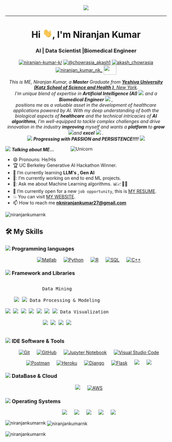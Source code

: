 <p align="center">
  <img src="https://github.com/thompsonemerson/thompsonemerson/raw/master/cover-thompson.png" height="200"/>
</p>
<hr>
<h1 align="center">Hi <img src="https://raw.githubusercontent.com/ABSphreak/ABSphreak/master/gifs/Hi.gif" width="30px">, I'm Niranjan Kumar</h1>
<h3 align="center">AI | Data Scientist |Biomedical Engineer</h3>
<p align="center">
<a href="https://linkedin.com/in/niranjan-kumar-k/" target="blank"><img align="center" src="https://raw.githubusercontent.com/rahuldkjain/github-profile-readme-generator/master/src/images/icons/Social/linked-in-alt.svg" alt="niranjan-kumar-k/" height="30" width="40" /></a>
<a href="https://www.hackerrank.com/@chowrasia_akash1" target="blank"><img align="center" src="https://raw.githubusercontent.com/rahuldkjain/github-profile-readme-generator/master/src/images/icons/Social/hackerrank.svg" alt="@chowrasia_akash1" height="30" width="40" /></a>
<a href="https://leetcode.com/Akash_Chowrasia/" target="blank"><img align="center" src="https://cdn.jsdelivr.net/npm/simple-icons@3.0.1/icons/leetcode.svg" alt="akash_chowrasia" height="30" width="40" /></a>
<a href="https://instagram.com/niranjan_kumar_nk_" target="blank"><img align="center" src="https://raw.githubusercontent.com/rahuldkjain/github-profile-readme-generator/master/src/images/icons/Social/instagram.svg" alt="niranjan_kumar_nk_" height="30" width="40" /></a>
 <a href = "mailto: nkniranjankumar27@gmail.com"><img align="center" src="https://simpleicons.org/icons/gmail.svg" height="30" width="40" /></a>
</p>
</p>



<p align="center">
  <em>
    This is ME, Niranjan Kumar, a <b>Master</b> Graduate from <a href="https://www.yu.edu/katz"> <b>Yeshiva University (Katz School of Science and Health )</b>, New York</a>. <br>
    I'm unique blend of expertise in  <b>Artificial Intelligence (AI)</b> <img src="https://github.com/TheDudeThatCode/TheDudeThatCode/blob/master/Assets/Developer.gif" width="30px"> and a <b> Biomedical Engineer</b>&nbsp;<img src="https://github.com/TheDudeThatCode/TheDudeThatCode/blob/master/Assets/Designer.gif" width="36px">&nbsp,<br> positions me as a valuable asset in the development of healthcare applications powered by AI. With my deep understanding of both the biological aspects of <b>healthcare</b> and the technical intricacies of <b>AI algorithms</b>, I'm well-equipped to tackle complex challenges and drive innovation in the industry <b>improving</b> myself and wants a <b>platform</b> to <b>grow</b> <img src="https://github.com/TheDudeThatCode/TheDudeThatCode/blob/master/Assets/Rocket.gif" width="18px">and <b>excel</b> <img src="https://github.com/TheDudeThatCode/TheDudeThatCode/blob/master/Assets/Medal.gif" width="20px">&nbsp.
  </em> 
  <br>
  <img src="https://media.giphy.com/media/VgCDAzcKvsR6OM0uWg/giphy.gif" width="50" /> <b><i>Progressing with PASSION and PERSISTENCE!!!!</i></b> <img src="https://media.giphy.com/media/7j2hfyeVcDtf2/giphy.gif" width="50" />
</p>

<img align="right" width=300px alt="Unicorn" src="https://media.giphy.com/media/3ohs4BSacFKI7A717y/giphy.gif" />

<img src="https://media.giphy.com/media/ObNTw8Uzwy6KQ/giphy.gif" width="30px">&nbsp;***Talking about ME...***
- 😄  Pronouns: He/His
- :trophy: UC Berkeley Generative AI Hackathon Winner.
- 🌱 I’m currently learning **LLM's , Gen AI**
- 🔭: I’m currently working on end to end ML projects.
- 💬: Ask me about Machine Learning algorithms. 📊📈🤖🧠
- :thinking: I’m currently open for a new `job opportunity`, this is [MY RESUME](http://lnkiy.in/Ahmed_Hossam_Resume).
- :boom: You can visit [MY WEBSITE](https://cutt.ly/Ahmed_Hossam_Website).
- 📫 How to reach me **nkniranjankumar27@gmail.com**

<p align="left"> <img src="https://komarev.com/ghpvc/?username=niranjankumarnk&label=Profile%20views&color=0e75b6&style=flat" alt="niranjankumarnk" /> </p>

</p>

## 🛠️ My Skills

### <picture> <img src = "https://github.com/7oSkaaa/7oSkaaa/blob/main/Images/Programming_Languages.gif?raw=true" width = 50px>  </picture> Programming languages

<p align="center"> 
  &emsp;
  <a href="#"><img alt="Matlab" src="https://img.shields.io/badge/Matlab-%2300A5E0.svg?style=plastic&logo=matlab&logoColor=white"></a>
  &emsp;
  <a href="#"><img alt="Python" src="https://img.shields.io/badge/Python-%2314354C.svg?style=plastic&logo=python&logoColor=white"></a>
  &emsp;
  <a href="#"><img alt="R" src="https://img.shields.io/badge/R-%23276DC3.svg?style=plastic&logo=r&logoColor=white"></a>
  &emsp;
  <a href="#"><img alt="SQL" src="https://img.shields.io/badge/SQL-%2300f.svg?style=plastic&logo=sql&logoColor=white"></a>
  &emsp;
  <a href="#"><img alt="C++" src="https://img.shields.io/badge/C++-%2300599C.svg?style=plastic&logo=c%2B%2B&logoColor=white"></a>
</p>

### <picture> <img src = "https://github.com/7oSkaaa/7oSkaaa/blob/main/Images/Front_End.gif?raw=true" width = 50px>  </picture> Framework and Libraries
</p>

<p style="display: inline-block;" align="center">
  <kbd>
    <kbd>Data Mining</kbd>
    <br>
    <br>
    <img width="80px" src="https://img.shields.io/badge/beautifulSoup4-%23007396.svg?style=plastic&logo=beautifulSoup4&logoColor=white" /> 
    <img width="60px" src="https://img.shields.io/badge/Scrapy-%23007396.svg?style=plastic&logo=Scrapy&logoColor=white" /> 
  </kbd>
  <kbd>
    <kbd>Data Processing & Modeling</kbd>
    <br>
    <br>
    <img width="80px" src="https://img.shields.io/badge/numpy-%23007396.svg?style=plastic&logo=numpy&logoColor=white" />
    <img width="80px" src="https://img.shields.io/badge/pandas-%23007396.svg?style=plastic&logo=pandas&logoColor=white" />
    <img width="80px" src="https://img.shields.io/badge/scikit-learn-%23007396.svg?style=plastic&logo=scikit-learn&logoColor=orange" />
    <img width="80px" src="https://img.shields.io/badge/scipy-%23007396.svg?style=plastic&logo=scipy&logoColor=white" />
    <img width="60px" src="https://img.shields.io/badge/Tensorflow-%23007396.svg?style=plastic&logo=Tensorflow&logoColor=white" />
    <img width="60px" src="https://img.shields.io/badge/XGBoost-%23007396.svg?style=plastic&logo=XGBoost-&logoColor=white" />
    <img width="60px" src="https://img.shields.io/badge/Statsmodel-%23007396.svg?style=plastic&logo=Statsmodel-&logoColor=white" />
  </kbd>
  <kbd>
    <kbd>Data Visualization</kbd>
    <br>
    <br>
    <img width="80px" src="https://img.shields.io/badge/Matplotlib-%23007396.svg?style=plastic&logo=Matplotlib&logoColor=white" />
    <img width="80px" src="https://img.shields.io/badge/Seaborn-%2380bfbf.svg?style=plastic&logo=Seaborn&logoColor=white" />
    <img width="60px" src="https://img.shields.io/badge/Plotly-%236f6ee6.svg?style=plastic&logo=Plotly&logoColor=white" />
    <img width="60px" src="https://img.shields.io/badge/Bokeh-%2300751e.svg?style=plastic&logo=Bokeh&logoColor=white" />
  </kbd>
  <br>
  <kbd>
</p>

 ### <picture> <img src = "https://github.com/7oSkaaa/7oSkaaa/blob/main/Images/Software_Tools.gif?raw=true" width = 50px>  </picture> IDE Software & Tools
 
<p align="center">
  &emsp;
  <a href="#"><img alt="Git" src="https://img.shields.io/badge/Git%20-%23F05033.svg?style=plastic&logo=git&logoColor=white"></a>
  &emsp;
  <a href="#"><img alt="GitHub" src="https://img.shields.io/badge/GitHub-%23181717.svg?style=plastic&logo=github&logoColor=white"></a>
  &emsp;
  <a href="#"><img alt="Jupyter Notebook" src="https://img.shields.io/badge/Jupyter%20Notebook%20-%23F37626.svg?style=plastic&logo=Jupyter%20Notebook&logoColor=white"></a>
  &emsp;
  <a href="#"><img alt="Visual Studio Code" src="https://img.shields.io/badge/Visual%20Studio%20Code-%23007ACC.svg?style=plastic&logo=visual-studio-code&logoColor=white"></a>
</p>
  <p align="center">
  &emsp;
  <a href="#"><img alt="Postman" src="https://img.shields.io/badge/Postman-%23FF6C37.svg?style=plastic&logo=postman&logoColor=white"></a>
  &emsp;
  <a href="#"><img alt="Heroku" src="https://img.shields.io/badge/Heroku-%23430098.svg?style=plastic&logo=heroku&logoColor=white"></a>
  &emsp;
  <a href="#"><img alt="Django" src="https://img.shields.io/badge/Django-%23092E20.svg?style=plastic&logo=django&logoColor=white"></a>
  &emsp;
  <a href="#"><img alt="Flask" src="https://img.shields.io/badge/Flask-%23000000.svg?style=plastic&logo=flask&logoColor=white"></a>
  &emsp;
    <a href="#"><img src="https://img.shields.io/badge/latex-%23008080.svg?&style=plastic&logo=latex&logoColor=white" /></a>
  &emsp;
    <a href="#"><img src="https://img.shields.io/badge/arduino-%23008080.svg?&style=plastic&logo=arduino&logoColor=white" /></a>
  
</p>
    
 ### <picture> <img src = "https://github.com/7oSkaaa/7oSkaaa/blob/main/Images/IDEs.gif?raw=true" width = 50px>  </picture> DataBase & Cloud
 
<p align="center">
  &emsp;
     <a href="#"><img src="https://img.shields.io/badge/mysql-%234479A1.svg?&style=plastic&logo=mysql&logoColor=white"/></a>
  &emsp;
    <a href="#"><img alt="AWS" src="https://img.shields.io/badge/AWS-%23232F3E.svg?style=plastic&logo=amazon-aws&logoColor=white"></a>
</p>


 ### <picture> <img src = "https://github.com/7oSkaaa/7oSkaaa/blob/main/Images/OS.gif?raw=true" width = 50px>  </picture> Operating Systems
 
<p align="center">
  &emsp;
    <a href="#"><img src="https://img.shields.io/badge/Linux-FCC624?style=plastic&logo=linux&logoColor=black"></a>
  &emsp;
    <a href="#"><img src="https://img.shields.io/badge/Ubuntu-E95420?style=plastic&logo=ubuntu&logoColor=white"></a>
  &emsp;
    <a href="#"><img src="https://img.shields.io/badge/Windows-0078D6?style=plastic&logo=windows&logoColor=white"></a>
  &emsp;
    <a href="#"><img src="https://img.shields.io/badge/pop!_os-%2348B9C7.svg?style=plastic&&logo=pop!_os&logoColor=white" /></a>
  &emsp;
    <a href="#"><img src="https://img.shields.io/badge/manjaro-%2335BF5C.svg?&style=plastic&logo=manjaro&logoColor=white" /></a>
</p>


<p><img align="left" src="https://github-readme-stats.vercel.app/api/top-langs?username=niranjankumarnk&show_icons=true&locale=en&layout=compact" alt="niranjankumarnk" /></p>

<p>&nbsp;<img align="center" src="https://github-readme-stats.vercel.app/api?username=niranjankumarnk&show_icons=true&locale=en" alt="niranjankumarnk" /></p>

<p><img align="center" src="https://github-readme-streak-stats.herokuapp.com/?user=niranjankumarnk&" alt="niranjankumarnk" /></p>
